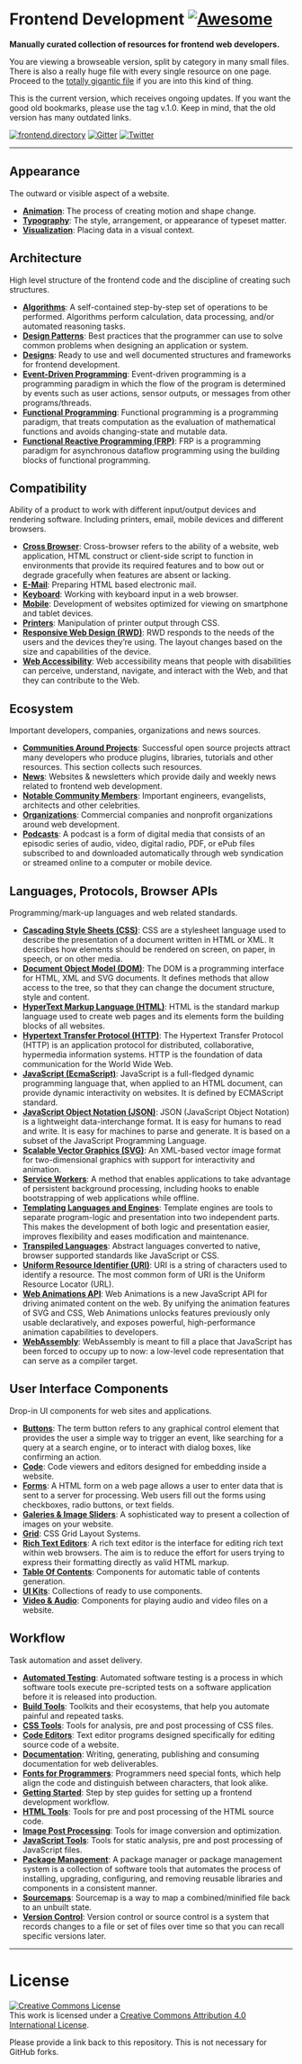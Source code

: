 # Frontend Development [![Awesome](https://cdn.rawgit.com/sindresorhus/awesome/d7305f38d29fed78fa85652e3a63e154dd8e8829/media/badge.svg)](https://github.com/sindresorhus/awesome)

**Manually curated collection of resources for frontend web developers.**

You are viewing a browseable version, split by category in many small files. There is also a really huge file with every single resource on one page. Proceed to the [totally gigantic file](TOTALLY-GIGANTIC-FILE.md) if you are into this kind of thing.

This is the current version, which receives ongoing updates. If you want the good old bookmarks, please use the tag v.1.0. Keep in mind, that the old version has many outdated links.

[![frontend.directory](https://img.shields.io/badge/frontend-directory-blue.svg?style=flat-square)](http://frontend.directory/)
[![Gitter](https://img.shields.io/gitter/room/dypsilon/frontend-dev-bookmarks.svg?style=flat-square&maxAge=2592000)](https://gitter.im/dypsilon/frontend-dev-bookmarks)
[![Twitter](https://img.shields.io/badge/follow-twitter-55acee.svg?style=flat-square)](https://twitter.com/FrontendDir)

---

## Appearance

The outward or visible aspect of a website.

- **[Animation](appearance/animation.md)**: The process of creating motion and shape change.
- **[Typography](appearance/typography.md)**: The style, arrangement, or appearance of typeset matter.
- **[Visualization](appearance/visualization.md)**: Placing data in a visual context.

## Architecture

High level structure of the frontend code and the discipline of creating such structures.

- **[Algorithms](architecture/algorithms.md)**: A self-contained step-by-step set of operations to be performed. Algorithms perform calculation, data processing, and/or automated reasoning tasks.
- **[Design Patterns](architecture/design-patterns.md)**: Best practices that the programmer can use to solve common problems when designing an application or system.
- **[Designs](architecture/designs.md)**: Ready to use and well documented structures and frameworks for frontend development.
- **[Event-Driven Programming](architecture/event-driven-programming.md)**: Event-driven programming is a programming paradigm in which the flow of the program is determined by events such as user actions, sensor outputs, or messages from other programs/threads.
- **[Functional Programming](architecture/functional-programming.md)**: Functional programming is a programming paradigm, that treats computation as the evaluation of mathematical functions and avoids changing-state and mutable data.
- **[Functional Reactive Programming (FRP)](architecture/functional-reactive-programming-frp.md)**: FRP is a programming paradigm for asynchronous dataflow programming using the building blocks of functional programming.

## Compatibility

Ability of a product to work with different input/output devices and rendering software. Including printers, email, mobile devices and different browsers.

- **[Cross Browser](compatibility/cross-browser.md)**: Cross-browser refers to the ability of a website, web application, HTML construct or client-side script to function in environments that provide its required features and to bow out or degrade gracefully when features are absent or lacking.
- **[E-Mail](compatibility/e-mail.md)**: Preparing HTML based electronic mail.
- **[Keyboard](compatibility/keyboard.md)**: Working with keyboard input in a web browser.
- **[Mobile](compatibility/mobile.md)**: Development of websites optimized for viewing on smartphone and tablet devices.
- **[Printers](compatibility/printers.md)**: Manipulation of printer output through CSS.
- **[Responsive Web Design (RWD)](compatibility/responsive-web-design-rwd.md)**: RWD responds to the needs of the users and the devices they’re using. The layout changes based on the size and capabilities of the device.
- **[Web Accessibility](compatibility/web-accessibility.md)**: Web accessibility means that people with disabilities can perceive, understand, navigate, and interact with the Web, and that they can contribute to the Web.

## Ecosystem

Important developers, companies, organizations and news sources.

- **[Communities Around Projects](ecosystem/communities-around-projects.md)**: Successful open source projects attract many developers who produce plugins, libraries, tutorials and other resources. This section collects such resources.
- **[News](ecosystem/news.md)**: Websites & newsletters which provide daily and weekly news related to frontend web development.
- **[Notable Community Members](ecosystem/notable-community-members.md)**: Important engineers, evangelists, architects and other celebrities.
- **[Organizations](ecosystem/organizations.md)**: Commercial companies and nonprofit organizations around web development.
- **[Podcasts](ecosystem/podcasts.md)**: A podcast is a form of digital media that consists of an episodic series of audio, video, digital radio, PDF, or ePub files subscribed to and downloaded automatically through web syndication or streamed online to a computer or mobile device.

## Languages, Protocols, Browser APIs

Programming/mark-up languages and web related standards.

- **[Cascading Style Sheets (CSS)](languages-protocols-browser-apis/cascading-style-sheets-css.md)**: CSS are a stylesheet language used to describe the presentation of a document written in HTML or XML. It describes how elements should be rendered on screen, on paper, in speech, or on other media.
- **[Document Object Model (DOM)](languages-protocols-browser-apis/document-object-model-dom.md)**: The DOM is a programming interface for HTML, XML and SVG documents. It defines methods that allow access to the tree, so that they can change the document structure, style and content.
- **[HyperText Markup Language (HTML)](languages-protocols-browser-apis/hypertext-markup-language-html.md)**: HTML is the standard markup language used to create web pages and its elements form the building blocks of all websites.
- **[Hypertext Transfer Protocol (HTTP)](languages-protocols-browser-apis/hypertext-transfer-protocol-http.md)**: The Hypertext Transfer Protocol (HTTP) is an application protocol for distributed, collaborative, hypermedia information systems. HTTP is the foundation of data communication for the World Wide Web.
- **[JavaScript (EcmaScript)](languages-protocols-browser-apis/javascript-ecmascript.md)**: JavaScript is a full-fledged dynamic programming language that, when applied to an HTML document, can provide dynamic interactivity on websites. It is defined by ECMAScript standard.
- **[JavaScript Object Notation (JSON)](languages-protocols-browser-apis/javascript-object-notation-json.md)**: JSON (JavaScript Object Notation) is a lightweight data-interchange format. It is easy for humans to read and write. It is easy for machines to parse and generate. It is based on a subset of the JavaScript Programming Language.
- **[Scalable Vector Graphics (SVG)](languages-protocols-browser-apis/scalable-vector-graphics-svg.md)**: An XML-based vector image format for two-dimensional graphics with support for interactivity and animation.
- **[Service Workers](languages-protocols-browser-apis/service-workers.md)**: A method that enables applications to take advantage of persistent background processing, including hooks to enable bootstrapping of web applications while offline.
- **[Templating Languages and Engines](languages-protocols-browser-apis/templating-languages-and-engines.md)**: Template engines are tools to separate program-logic and presentation into two independent parts. This makes the development of both logic and presentation easier, improves flexibility and eases modification and maintenance.
- **[Transpiled Languages](languages-protocols-browser-apis/transpiled-languages.md)**: Abstract languages converted to native, browser supported standards like JavaScript or CSS.
- **[Uniform Resource Identifier (URI)](languages-protocols-browser-apis/uniform-resource-identifier-uri.md)**: URI is a string of characters used to identify a resource. The most common form of URI is the Uniform Resource Locator (URL).
- **[Web Animations API](animation/web-animations-api.md)**: Web Animations is a new JavaScript API for driving animated content on the web. By unifying the animation features of SVG and CSS, Web Animations unlocks features previously only usable declaratively, and exposes powerful, high-performance animation capabilities to developers.
- **[WebAssembly](languages-protocols-browser-apis/webassembly.md)**: WebAssembly is meant to fill a place that JavaScript has been forced to occupy up to now: a low-level code representation that can serve as a compiler target.

## User Interface Components

Drop-in UI components for web sites and applications.

- **[Buttons](user-interface-components/buttons.md)**: The term button refers to any graphical control element that provides the user a simple way to trigger an event, like searching for a query at a search engine, or to interact with dialog boxes, like confirming an action.
- **[Code](user-interface-components/code.md)**: Code viewers and editors designed for embedding inside a website.
- **[Forms](user-interface-components/forms.md)**: A HTML form on a web page allows a user to enter data that is sent to a server for processing. Web users fill out the forms using checkboxes, radio buttons, or text fields.
- **[Galeries & Image Sliders](user-interface-components/galeries-and-image-sliders.md)**: A sophisticated way to present a collection of images on your website.
- **[Grid](user-interface-components/grid.md)**: CSS Grid Layout Systems.
- **[Rich Text Editors](user-interface-components/rich-text-editors.md)**: A rich text editor is the interface for editing rich text within web browsers. The aim is to reduce the effort for users trying to express their formatting directly as valid HTML markup.
- **[Table Of Contents](user-interface-components/table-of-contents.md)**: Components for automatic table of contents generation.
- **[UI Kits](user-interface-components/ui-kits.md)**: Collections of ready to use components.
- **[Video & Audio](user-interface-components/video-and-audio.md)**: Components for playing audio and video files on a website.

## Workflow

Task automation and asset delivery.

- **[Automated Testing](workflow/automated-testing.md)**: Automated software testing is a process in which software tools execute pre-scripted tests on a software application before it is released into production.
- **[Build Tools](workflow/build-tools.md)**: Toolkits and their ecosystems, that help you automate painful and repeated tasks.
- **[CSS Tools](workflow/css-tools.md)**: Tools for analysis, pre and post processing of CSS files.
- **[Code Editors](workflow/code-editors.md)**: Text editor programs designed specifically for editing source code of a website.
- **[Documentation](workflow/documentation.md)**: Writing, generating, publishing and consuming documentation for web deliverables.
- **[Fonts for Programmers](workflow/fonts-for-programmers.md)**: Programmers need special fonts, which help align the code and distinguish between characters, that look alike.
- **[Getting Started](workflow/getting-started.md)**: Step by step guides for setting up a frontend development workflow.
- **[HTML Tools](workflow/html-tools.md)**: Tools for pre and post processing of the HTML source code.
- **[Image Post Processing](workflow/image-post-processing.md)**: Tools for image conversion and optimization.
- **[JavaScript Tools](workflow/javascript-tools.md)**: Tools for static analysis, pre and post processing of JavaScript files.
- **[Package Management](workflow/package-management.md)**: A package manager or package management system is a collection of software tools that automates the process of installing, upgrading, configuring, and removing reusable libraries and components in a consistent manner.
- **[Sourcemaps](workflow/sourcemaps.md)**: Sourcemap is a way to map a combined/minified file back to an unbuilt state.
- **[Version Control](workflow/version-control.md)**: Version control or source control is a system that records changes to a file or set of files over time so that you can recall specific versions later.

---

# License

<a rel="license" href="http://creativecommons.org/licenses/by/4.0/"><img alt="Creative Commons License" style="border-width:0" src="https://i.creativecommons.org/l/by/4.0/88x31.png" /></a><br />This work is licensed under a <a rel="license" href="http://creativecommons.org/licenses/by/4.0/">Creative Commons Attribution 4.0 International License</a>.

Please provide a link back to this repository. This is not necessary for GitHub forks.
